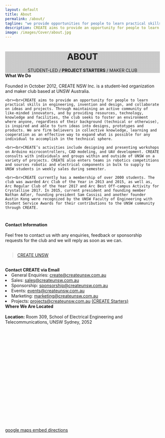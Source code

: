 ```yaml
---
layout: default
title: About
permalink: /about/
tagline: "we provide opportunities for people to learn practical skills in engineering, invention and design, and collaborate on ideas and projects..."
description: CREATE aims to provide an opportunity for people to learn practical skills in engineering, invention and design, and collaborate on ideas and projects.
image: /images/Cover/about.jpg
---
```


<style type="text/css">
.about-cover {
	background-image: linear-gradient(rgba(0, 0, 0, 0.2), rgba(0, 0, 0, 0.2) ), url({{page.image}});
}
</style>

<div id="fb-root"></div>
<script>(function(d, s, id) {
  var js, fjs = d.getElementsByTagName(s)[0];
  if (d.getElementById(id)) return;
  js = d.createElement(s); js.id = id;
  js.src = "//connect.facebook.net/en_GB/sdk.js#xfbml=1&version=v2.8";
  fjs.parentNode.insertBefore(js, fjs);
}(document, 'script', 'facebook-jssdk'));</script>

<div class="jumbotron general-cover about-cover" >
  <div class="wrapper">
    <center>
      <h1><b>ABOUT</b></h1>
      <span>STUDENT-LED / <b>PROJECT STARTERS</b> / MAKER CLUB</span>
    </center>
  </div>
</div>

<div class="wrapper">
<div class="manual-post" id="do">
  <div class="manual manual-title">
    <i class="fa fa-cube fa-lg" aria-hidden="true"></i>
    <strong>What We Do</strong>
  </div>
  <div class="portfolio-content">
    <br>Founded in October 2012, CREATE NSW Inc. is a student-led organization and maker club based at UNSW Australia.

    <br><br>CREATE aims to provide an opportunity for people to learn practical skills in engineering, invention and design, and collaborate on ideas and projects. Through maintaining an active community of like-minded innovators, and by providing resources, technology, knowledge and facilities, the club seeks to foster an environment where anyone, regardless of their background (technical or otherwise), is inspired and able to turn ideas into designs, prototypes and products. We are firm believers in collective knowledge, learning and cooperation as an effective way to expand what is possible for any individual to accomplish in the technical sphere.

    <br><br>CREATE’s activities include designing and presenting workshops on Arduino microcontrollers, CAD modeling, and UAV development. CREATE consults with individuals and groups within and outside of UNSW on a variety of projects. CREATE also enters teams in robotics competitions and sources robotic and electrical components in bulk to supply to UNSW students in weekly sales during semester.

    <br><br>CREATE currently has a membership of over 2000 students. The club was awarded Arc Club of the Year in 2013 and 2015, as well as, Arc Regular Club of the Year 2017 and Arc Best Off-campus Activity for Crystallise 2017. In 2015, current president and founding member Nathan Adler, founding president Sam Cassisi and another founder Austin Kong were recognized by the UNSW Faculty of Engineering with Student Service Awards for their contributions to the UNSW community through CREATE.
  </div>
</div>
</div>

<div class="jumbotron" style="margin-top:40px; padding-top:-20px">
  <div class="wrapper">
    <div class="manual-post" id="contact">
      <div class="manual manual-title">
        <i class="fa fa-commenting-o fa-lg" aria-hidden="true"></i>
        <strong>Contact Information</strong>
      </div>
      <div class="portfolio-content">
        <br>  Feel free to contact us with any enquiries, feedback or sponsorship requests for the club and we will reply as soon as we can.<br><br>
        <div style="margin: 0 auto;">
          <div class="fb-page" data-href="https://www.facebook.com/createUNSW" data-tabs="messages" data-width="500" data-small-header="true" data-adapt-container-width="true" data-hide-cover="true" data-show-facepile="false"><blockquote cite="https://www.facebook.com/createUNSW" class="fb-xfbml-parse-ignore"><a href="https://www.facebook.com/createUNSW">CREATE UNSW</a></blockquote></div>
        </div>
        <br><i class="fa fa-at fa-lg" aria-hidden="true"></i><b>Contact CREATE via Email</b>
        <li><i class="fa fa-envelope" aria-hidden="true"></i> General Enquiries: <a href="mailto:create@createunsw.com.au" target="_top">create@createunsw.com.au</a></li>
        <li><i class="fa fa-envelope" aria-hidden="true"></i> Sales: <a href="mailto:sales@createunsw.com.au" target="_top">sales@createunsw.com.au</a></li>
        <li><i class="fa fa-envelope" aria-hidden="true"></i> Sponsorship: <a href="mailto:sponsorship@createunsw.com.au" target="_top">sponsorship@createunsw.com.au</a></li>
        <li><i class="fa fa-envelope" aria-hidden="true"></i> Events: <a href="mailto:events@createunsw.com.au" target="_top">events@createunsw.com.au</a></li>
        <li><i class="fa fa-envelope" aria-hidden="true"></i> Marketing: <a href="mailto:marketing@createunsw.com.au" target="_top">marketing@createunsw.com.au</a></li>
	<li><i class="fa fa-envelope" aria-hidden="true"></i> Projects: <a href="mailto:projects@createunsw.com.au" target="_top">projects@createunsw.com.au</a> <a href="/starters/">(CREATE Starters)</a></li>
      </div>
    </div>
  </div>
</div>

<div class="wrapper">

  <div class="manual-post">
    <div class="manual manual-title">
      <i class="fa fa-map-marker fa-lg" aria-hidden="true"></i>
      <strong>Where We Are Located</strong>
    </div>
    <br>  <b>Location:</b> Room 309, School of Electrical Engineering and Telecommunications, UNSW Sydney, 2052
    <div id="location" class="google-maps">
    <script src='https://maps.googleapis.com/maps/api/js?v=3.exp&key=AIzaSyBYV_mZyniZxR7OeK7ZVxNUoLvOko5UJcU'></script><div style='overflow:hidden;height:335px;width:710px;'><div id='gmap_canvas' style='height:335px;width:710px;'></div><style>#gmap_canvas img{max-width:none!important;background:none!important}</style></div> <a href='https://add-map.org/'>google maps embed directions</a> <script type='text/javascript' src='https://embedmaps.com/google-maps-authorization/script.js?id=7f967f06abbc9b11c74e30449fd0b47db7af68a5'></script><script type='text/javascript'>function init_map(){var myOptions = {zoom:19,center:new google.maps.LatLng(-33.9178892,151.23142989999997),mapTypeId: google.maps.MapTypeId.TERRAIN};map = new google.maps.Map(document.getElementById('gmap_canvas'), myOptions);marker = new google.maps.Marker({map: map,position: new google.maps.LatLng(-33.9178892,151.23142989999997)});infowindow = new google.maps.InfoWindow({content:'<strong>CreateUNSW</strong><br>Room 309, School of Electrical Engineering and Telecommunications, UNSW Sydney, <br>2052 Sydney<br>'});google.maps.event.addListener(marker, 'click', function(){infowindow.open(map,marker);});infowindow.open(map,marker);}google.maps.event.addDomListener(window, 'load', init_map);</script>
    </div>
  </div>

</div>
